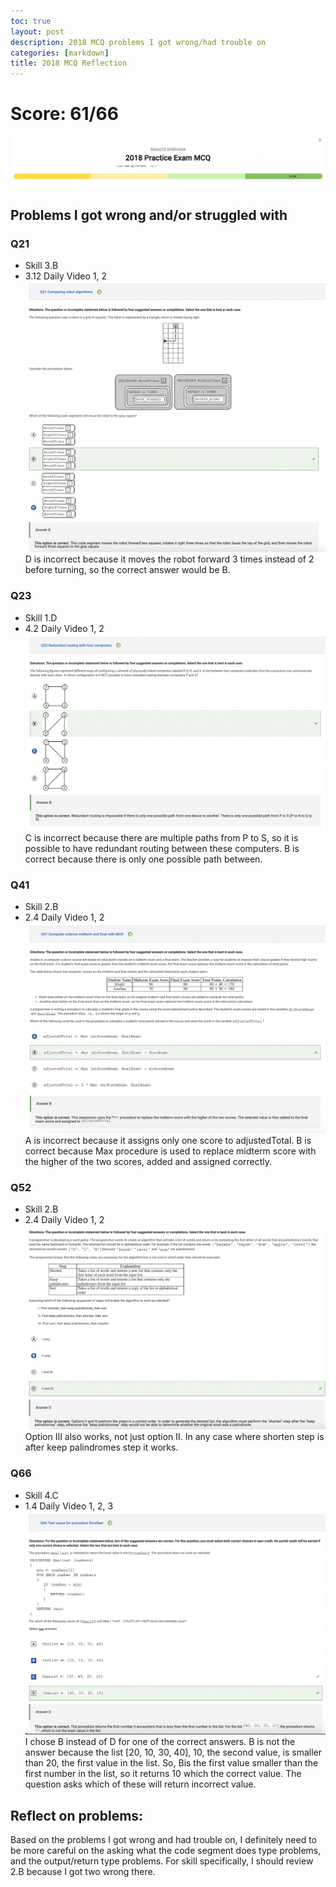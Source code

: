 ```yaml
---
toc: true
layout: post
description: 2018 MCQ problems I got wrong/had trouble on
categories: [markdown]
title: 2018 MCQ Reflection
---
```

# Score: 61/66
![This is an image](https://github.com/aliyatang/Aliya/blob/master/images/23-04-18-score.png?raw=true)

## Problems I got wrong and/or struggled with
### Q21
- Skill 3.B
- 3.12 Daily Video 1, 2
![This is an image](https://github.com/aliyatang/Aliya/blob/master/images/23-04-18-q21.png?raw=true)
D is incorrect because it moves the robot forward 3 times instead of 2 before turning, so the correct answer would be B.

### Q23
- Skill 1.D
- 4.2 Daily Video 1, 2
![This is an image](https://github.com/aliyatang/Aliya/blob/master/images/23-04-18-q23.png?raw=true)
C is incorrect because there are multiple paths from P to S, so it is possible to have redundant routing between these computers. B is correct because there is only one possible path between.

### Q41
- Skill 2.B
- 2.4 Daily Video 1, 2
![This is an image](https://github.com/aliyatang/Aliya/blob/master/images/23-04-18-q41.png?raw=true)
 A is incorrect because it assigns only one score to adjustedTotal. B is correct because Max procedure is used to replace midterm score with the higher of the two scores, added and assigned correctly.

### Q52
- Skill 2.B
- 2.4 Daily Video 1, 2
![This is an image](https://github.com/aliyatang/Aliya/blob/master/images/23-04-18-q52.png?raw=true)
Option III also works, not just option II. In any case where shorten step is after keep palindromes step it works.

### Q66
- Skill 4.C
- 1.4 Daily Video 1, 2, 3
![This is an image](https://github.com/aliyatang/Aliya/blob/master/images/23-04-18-q66.png?raw=true)
I chose B instead of D for one of the correct answers. B is not the answer because the list [20, 10, 30, 40], 10, the second value, is smaller than 20, the first value in the list. So, Bis the first value smaller than the first number in the list, so it returns 10 which the correct value. The question asks which of these will return incorrect value.

## Reflect on problems:
Based on the problems I got wrong and had trouble on, I definitely need to be more careful on the asking what the code segment does type problems, and the output/return type problems. For skill specifically, I should review 2.B because I got two wrong there.